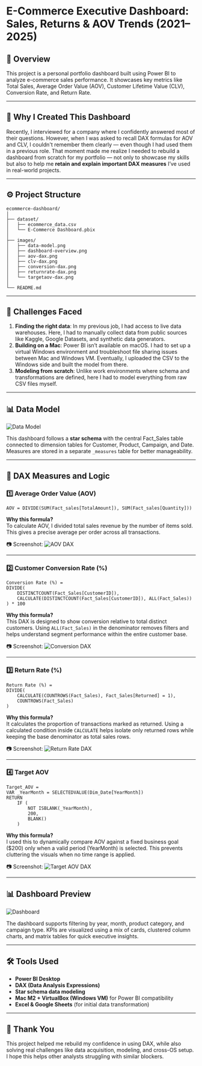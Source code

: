 # E-Commerce Executive Dashboard: Sales, Returns & AOV Trends (2021–2025)

## 📌 Overview

This project is a personal portfolio dashboard built using Power BI to analyze e-commerce sales performance. It showcases key metrics like Total Sales, Average Order Value (AOV), Customer Lifetime Value (CLV), Conversion Rate, and Return Rate.

---

## 🎯 Why I Created This Dashboard

Recently, I interviewed for a company where I confidently answered most of their questions. However, when I was asked to recall DAX formulas for AOV and CLV, I couldn't remember them clearly — even though I had used them in a previous role. That moment made me realize I needed to rebuild a dashboard from scratch for my portfolio — not only to showcase my skills but also to help me **retain and explain important DAX measures** I’ve used in real-world projects.

---

## ⚙️ Project Structure

```
ecommerce-dashboard/
│
├── dataset/
│   ├── ecommerce_data.csv
│   └── E-Commerce Dashboard.pbix
│
├── images/
│   ├── data-model.png
│   ├── dashboard-overview.png
│   ├── aov-dax.png
│   ├── clv-dax.png
│   ├── conversion-dax.png
│   ├── returnrate-dax.png
│   └── targetaov-dax.png
│
└── README.md
```

---

## 🚧 Challenges Faced

1. **Finding the right data**: In my previous job, I had access to live data warehouses. Here, I had to manually collect data from public sources like Kaggle, Google Datasets, and synthetic data generators.
2. **Building on a Mac**: Power BI isn’t available on macOS. I had to set up a virtual Windows environment and troubleshoot file sharing issues between Mac and Windows VM. Eventually, I uploaded the CSV to the Windows side and built the model from there.
3. **Modeling from scratch**: Unlike work environments where schema and transformations are defined, here I had to model everything from raw CSV files myself.

---

## 📊 Data Model

![Data Model](images/data-model.png)

This dashboard follows a **star schema** with the central Fact_Sales table connected to dimension tables for Customer, Product, Campaign, and Date. Measures are stored in a separate `_measures` table for better manageability.

---

## 📐 DAX Measures and Logic

### 1️⃣ **Average Order Value (AOV)**  
```DAX
AOV = DIVIDE(SUM(Fact_sales[TotalAmount]), SUM(Fact_sales[Quantity]))
```
**Why this formula?**  
To calculate AOV, I divided total sales revenue by the number of items sold. This gives a precise average per order across all transactions.

📷 Screenshot: ![AOV DAX](images/aov-dax.png)

---

### 2️⃣ **Customer Conversion Rate (%)**  
```DAX
Conversion Rate (%) = 
DIVIDE(
    DISTINCTCOUNT(Fact_Sales[CustomerID]),
    CALCULATE(DISTINCTCOUNT(Fact_Sales[CustomerID]), ALL(Fact_Sales))
) * 100
```
**Why this formula?**  
This DAX is designed to show conversion relative to total distinct customers. Using `ALL(Fact_Sales)` in the denominator removes filters and helps understand segment performance within the entire customer base.

📷 Screenshot: ![Conversion DAX](images/conversion-dax.png)

---

### 3️⃣ **Return Rate (%)**  
```DAX
Return Rate (%) = 
DIVIDE(
    CALCULATE(COUNTROWS(Fact_Sales), Fact_Sales[Returned] = 1),
    COUNTROWS(Fact_Sales)
)
```
**Why this formula?**  
It calculates the proportion of transactions marked as returned. Using a calculated condition inside `CALCULATE` helps isolate only returned rows while keeping the base denominator as total sales rows.

📷 Screenshot: ![Return Rate DAX](images/returnrate-dax.png)

---

### 4️⃣ **Target AOV**  
```DAX
Target_AOV =
VAR _YearMonth = SELECTEDVALUE(Dim_Date[YearMonth])
RETURN
    IF (
        NOT ISBLANK(_YearMonth),
        200,
        BLANK()
    )
```
**Why this formula?**  
I used this to dynamically compare AOV against a fixed business goal ($200) only when a valid period (YearMonth) is selected. This prevents cluttering the visuals when no time range is applied.

📷 Screenshot: ![Target AOV DAX](images/targetaov-dax.png)

---

## 📊 Dashboard Preview

![Dashboard](images/dashboard-overview.png)

The dashboard supports filtering by year, month, product category, and campaign type. KPIs are visualized using a mix of cards, clustered column charts, and matrix tables for quick executive insights.

---

## 🛠 Tools Used

- **Power BI Desktop**
- **DAX (Data Analysis Expressions)**
- **Star schema data modeling**
- **Mac M2 + VirtualBox (Windows VM)** for Power BI compatibility
- **Excel & Google Sheets** (for initial data transformation)

---

## 🙌 Thank You

This project helped me rebuild my confidence in using DAX, while also solving real challenges like data acquisition, modeling, and cross-OS setup. I hope this helps other analysts struggling with similar blockers.

